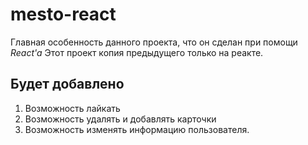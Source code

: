 # mesto-react
Главная особенность данного проекта, что он сделан при помощи _React'a_
Этот проект копия предыдущего только на реакте.
## Будет добавлено
1. Возможность лайкать
2. Возможность удалять и добавлять карточки
3. Возможность изменять информацию пользователя.